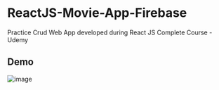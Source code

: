 # ReactJS-Movie-App-Firebase
Practice Crud Web App developed during React JS Complete Course - Udemy

## Demo
![image](https://user-images.githubusercontent.com/98680454/235476987-fb5b75cd-11a3-4230-92dd-5fa2273bb7c2.png)
